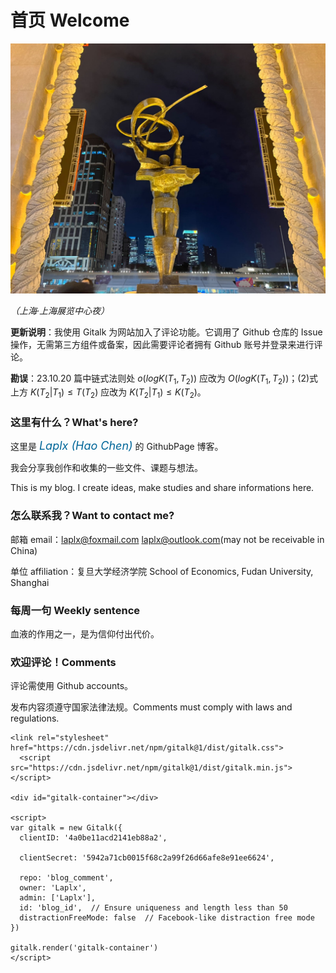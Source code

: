 # 首页 Welcome

![](./introg.jpg)

*（上海·上海展览中心夜）*

**更新说明**：我使用 Gitalk 为网站加入了评论功能。它调用了 Github 仓库的 Issue 操作，无需第三方组件或备案，因此需要评论者拥有 Github 账号并登录来进行评论。

**勘误**：23.10.20 篇中链式法则处 $o(logK(T_1,T_2))$ 应改为 $O(logK(T_1,T_2))$；$(2)$式上方 $K(T_2|T_1) \le T(T_2)$ 应改为 $K(T_2|T_1) \le K(T_2)$。

### 这里有什么？What's here?

这里是 <font size=4 color=#006699><i>Laplx (Hao Chen)</i></font> 的 GithubPage 博客。

我会分享我创作和收集的一些文件、课题与想法。

This is my blog. I create ideas, make studies and share informations here.

### 怎么联系我？Want to contact me?

邮箱 email：laplx@foxmail.com  laplx@outlook.com(may not be receivable in China)

单位 affiliation：复旦大学经济学院 School of Economics, Fudan University, Shanghai

### 每周一句  Weekly sentence

血液的作用之一，是为信仰付出代价。

### 欢迎评论！Comments

评论需使用 Github accounts。

发布内容须遵守国家法律法规。Comments must comply with laws and regulations.


```{div}
<link rel="stylesheet" href="https://cdn.jsdelivr.net/npm/gitalk@1/dist/gitalk.css">
  <script src="https://cdn.jsdelivr.net/npm/gitalk@1/dist/gitalk.min.js"></script>

<div id="gitalk-container"></div>

<script>
var gitalk = new Gitalk({
  clientID: '4a0be11acd2141eb88a2',

  clientSecret: '5942a71cb0015f68c2a99f26d66afe8e91ee6624',

  repo: 'blog_comment',
  owner: 'Laplx',
  admin: ['Laplx'],
  id: 'blog_id',  // Ensure uniqueness and length less than 50
  distractionFreeMode: false  // Facebook-like distraction free mode
})

gitalk.render('gitalk-container')
</script>
```

